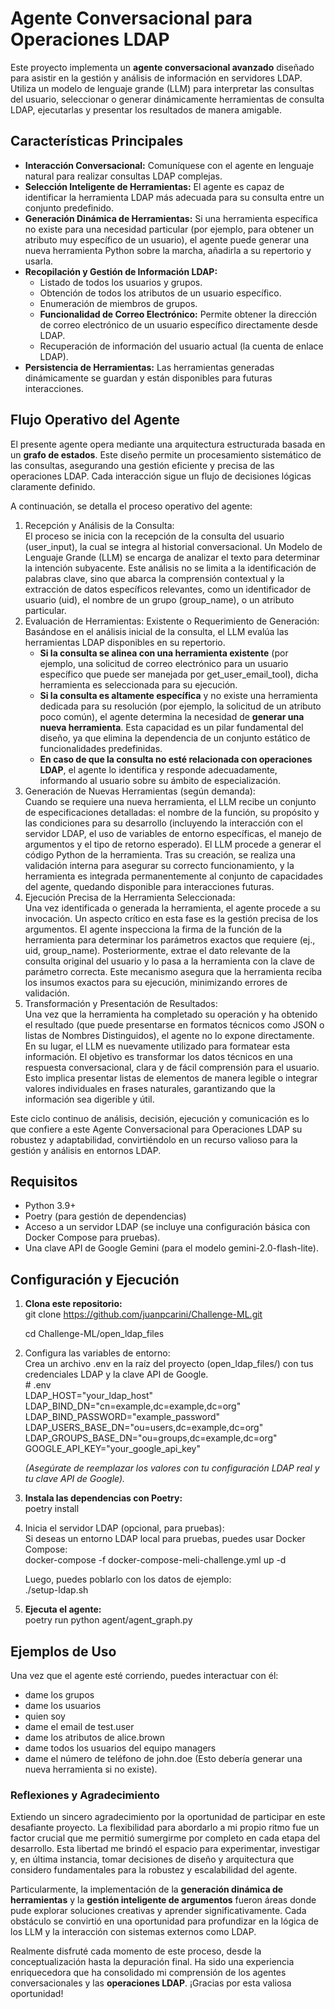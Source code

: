 # **Agente Conversacional para Operaciones LDAP**

Este proyecto implementa un **agente conversacional avanzado** diseñado para asistir en la gestión y análisis de información en servidores LDAP. Utiliza un modelo de lenguaje grande (LLM) para interpretar las consultas del usuario, seleccionar o generar dinámicamente herramientas de consulta LDAP, ejecutarlas y presentar los resultados de manera amigable.

## **Características Principales**

* **Interacción Conversacional:** Comuníquese con el agente en lenguaje natural para realizar consultas LDAP complejas.  
* **Selección Inteligente de Herramientas:** El agente es capaz de identificar la herramienta LDAP más adecuada para su consulta entre un conjunto predefinido.  
* **Generación Dinámica de Herramientas:** Si una herramienta específica no existe para una necesidad particular (por ejemplo, para obtener un atributo muy específico de un usuario), el agente puede generar una nueva herramienta Python sobre la marcha, añadirla a su repertorio y usarla.  
* **Recopilación y Gestión de Información LDAP:**  
  * Listado de todos los usuarios y grupos.  
  * Obtención de todos los atributos de un usuario específico.  
  * Enumeración de miembros de grupos.  
  * **Funcionalidad de Correo Electrónico:** Permite obtener la dirección de correo electrónico de un usuario específico directamente desde LDAP.  
  * Recuperación de información del usuario actual (la cuenta de enlace LDAP).  
* **Persistencia de Herramientas:** Las herramientas generadas dinámicamente se guardan y están disponibles para futuras interacciones.

## **Flujo Operativo del Agente**

El presente agente opera mediante una arquitectura estructurada basada en un **grafo de estados**. Este diseño permite un procesamiento sistemático de las consultas, asegurando una gestión eficiente y precisa de las operaciones LDAP. Cada interacción sigue un flujo de decisiones lógicas claramente definido.

A continuación, se detalla el proceso operativo del agente:

1. Recepción y Análisis de la Consulta:  
   El proceso se inicia con la recepción de la consulta del usuario (user\_input), la cual se integra al historial conversacional. Un Modelo de Lenguaje Grande (LLM) se encarga de analizar el texto para determinar la intención subyacente. Este análisis no se limita a la identificación de palabras clave, sino que abarca la comprensión contextual y la extracción de datos específicos relevantes, como un identificador de usuario (uid), el nombre de un grupo (group\_name), o un atributo particular.  
2. Evaluación de Herramientas: Existente o Requerimiento de Generación:  
   Basándose en el análisis inicial de la consulta, el LLM evalúa las herramientas LDAP disponibles en su repertorio.  
   * **Si la consulta se alinea con una herramienta existente** (por ejemplo, una solicitud de correo electrónico para un usuario específico que puede ser manejada por get\_user\_email\_tool), dicha herramienta es seleccionada para su ejecución.  
   * **Si la consulta es altamente específica** y no existe una herramienta dedicada para su resolución (por ejemplo, la solicitud de un atributo poco común), el agente determina la necesidad de **generar una nueva herramienta**. Esta capacidad es un pilar fundamental del diseño, ya que elimina la dependencia de un conjunto estático de funcionalidades predefinidas.  
   * **En caso de que la consulta no esté relacionada con operaciones LDAP**, el agente lo identifica y responde adecuadamente, informando al usuario sobre su ámbito de especialización.  
3. Generación de Nuevas Herramientas (según demanda):  
   Cuando se requiere una nueva herramienta, el LLM recibe un conjunto de especificaciones detalladas: el nombre de la función, su propósito y las condiciones para su desarrollo (incluyendo la interacción con el servidor LDAP, el uso de variables de entorno específicas, el manejo de argumentos y el tipo de retorno esperado). El LLM procede a generar el código Python de la herramienta. Tras su creación, se realiza una validación interna para asegurar su correcto funcionamiento, y la herramienta es integrada permanentemente al conjunto de capacidades del agente, quedando disponible para interacciones futuras.  
4. Ejecución Precisa de la Herramienta Seleccionada:  
   Una vez identificada o generada la herramienta, el agente procede a su invocación. Un aspecto crítico en esta fase es la gestión precisa de los argumentos. El agente inspecciona la firma de la función de la herramienta para determinar los parámetros exactos que requiere (ej., uid, group\_name). Posteriormente, extrae el dato relevante de la consulta original del usuario y lo pasa a la herramienta con la clave de parámetro correcta. Este mecanismo asegura que la herramienta reciba los insumos exactos para su ejecución, minimizando errores de validación.  
5. Transformación y Presentación de Resultados:  
   Una vez que la herramienta ha completado su operación y ha obtenido el resultado (que puede presentarse en formatos técnicos como JSON o listas de Nombres Distinguidos), el agente no lo expone directamente. En su lugar, el LLM es nuevamente utilizado para formatear esta información. El objetivo es transformar los datos técnicos en una respuesta conversacional, clara y de fácil comprensión para el usuario. Esto implica presentar listas de elementos de manera legible o integrar valores individuales en frases naturales, garantizando que la información sea digerible y útil.

Este ciclo continuo de análisis, decisión, ejecución y comunicación es lo que confiere a este Agente Conversacional para Operaciones LDAP su robustez y adaptabilidad, convirtiéndolo en un recurso valioso para la gestión y análisis en entornos LDAP.

## **Requisitos**

* Python 3.9+  
* Poetry (para gestión de dependencias)  
* Acceso a un servidor LDAP (se incluye una configuración básica con Docker Compose para pruebas).  
* Una clave API de Google Gemini (para el modelo gemini-2.0-flash-lite).

## **Configuración y Ejecución**

1. **Clona este repositorio:**  
   git clone https://github.com/juanpcarini/Challenge-ML.git

   cd Challenge-ML/open\_ldap\_files

2. Configura las variables de entorno:  
   Crea un archivo .env en la raíz del proyecto (open\_ldap\_files/) con tus credenciales LDAP y la clave API de Google.  
   \# .env  
   LDAP\_HOST="your\_ldap\_host"  
   LDAP\_BIND\_DN="cn=example,dc=example,dc=org"  
   LDAP\_BIND\_PASSWORD="example\_password"  
   LDAP\_USERS\_BASE\_DN="ou=users,dc=example,dc=org"  
   LDAP\_GROUPS\_BASE\_DN="ou=groups,dc=example,dc=org"  
   GOOGLE\_API\_KEY="your\_google\_api\_key"

   *(Asegúrate de reemplazar los valores con tu configuración LDAP real y tu clave API de Google).*  
3. **Instala las dependencias con Poetry:**  
   poetry install

4. Inicia el servidor LDAP (opcional, para pruebas):  
   Si deseas un entorno LDAP local para pruebas, puedes usar Docker Compose:  
   docker-compose \-f docker-compose-meli-challenge.yml up \-d

   Luego, puedes poblarlo con los datos de ejemplo:  
   ./setup-ldap.sh

5. **Ejecuta el agente:**  
   poetry run python agent/agent\_graph.py

## **Ejemplos de Uso**

Una vez que el agente esté corriendo, puedes interactuar con él:

* dame los grupos  
* dame los usuarios  
* quien soy  
* dame el email de test.user  
* dame los atributos de alice.brown  
* dame todos los usuarios del equipo managers  
* dame el número de teléfono de john.doe (Esto debería generar una nueva herramienta si no existe).


### **Reflexiones y Agradecimiento**

Extiendo un sincero agradecimiento por la oportunidad de participar en este desafiante proyecto. La flexibilidad para abordarlo a mi propio ritmo fue un factor crucial que me permitió sumergirme por completo en cada etapa del desarrollo. Esta libertad me brindó el espacio para experimentar, investigar y, en última instancia, tomar decisiones de diseño y arquitectura que considero fundamentales para la robustez y escalabilidad del agente.

Particularmente, la implementación de la **generación dinámica de herramientas** y la **gestión inteligente de argumentos** fueron áreas donde pude explorar soluciones creativas y aprender significativamente. Cada obstáculo se convirtió en una oportunidad para profundizar en la lógica de los LLM y la interacción con sistemas externos como LDAP.

Realmente disfruté cada momento de este proceso, desde la conceptualización hasta la depuración final. Ha sido una experiencia enriquecedora que ha consolidado mi comprensión de los agentes conversacionales y las **operaciones LDAP**. ¡Gracias por esta valiosa oportunidad\!
